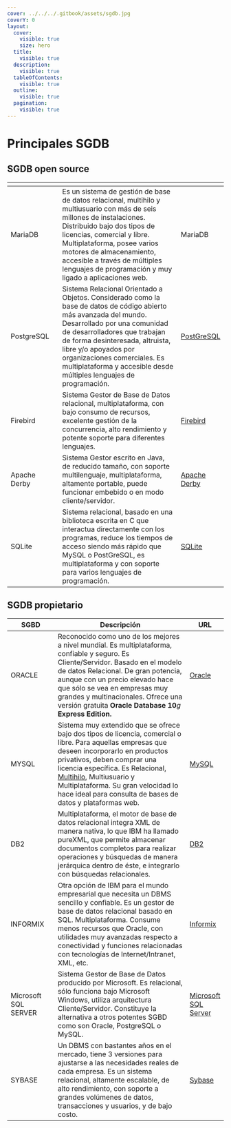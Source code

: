 ```yaml
---
cover: ../../../.gitbook/assets/sgdb.jpg
coverY: 0
layout:
  cover:
    visible: true
    size: hero
  title:
    visible: true
  description:
    visible: true
  tableOfContents:
    visible: true
  outline:
    visible: true
  pagination:
    visible: true
---
```


# Principales SGDB

## SGDB open source

<table data-full-width="true"><thead><tr><th width="151.33333333333337"></th><th width="693"></th><th></th></tr></thead><tbody><tr><td>MariaDB</td><td>Es un sistema de gestión de base de datos relacional, multihilo y multiusuario con más de seis millones de instalaciones. Distribuido bajo dos tipos de licencias, comercial y libre. Multiplataforma, posee varios motores de almacenamiento, accesible a través de múltiples lenguajes de programación y muy ligado a aplicaciones web.</td><td>MariaDB</td></tr><tr><td>PostgreSQL</td><td>Sistema Relacional Orientado a Objetos. Considerado como la base de datos de código abierto más avanzada del mundo. Desarrollado por una comunidad de desarrolladores que trabajan de forma desinteresada, altruista, libre y/o apoyados por organizaciones comerciales. Es multiplataforma y accesible desde múltiples lenguajes de programación.</td><td><a href="http://www.postgresql.org/">PostGreSQL</a></td></tr><tr><td>Firebird</td><td>Sistema Gestor de Base de Datos relacional, multiplataforma, con bajo consumo de recursos, excelente gestión de la concurrencia, alto rendimiento y potente soporte para diferentes lenguajes.</td><td><a href="http://www.firebirdsql.org/">Firebird</a></td></tr><tr><td>Apache Derby</td><td>Sistema Gestor escrito en Java, de reducido tamaño, con soporte multilenguaje, multiplataforma, altamente portable, puede funcionar embebido o en modo cliente/servidor.</td><td><a href="http://db.apache.org/derby/">Apache Derby</a></td></tr><tr><td>SQLite</td><td>Sistema relacional, basado en una biblioteca escrita en C que interactua directamente con los programas, reduce los tiempos de acceso siendo más rápido que MySQL o PostGreSQL, es multiplataforma y con soporte para varios lenguajes de programación.</td><td><a href="http://www.sqlite.org/">SQLite</a></td></tr></tbody></table>

## SGDB propietario

<table data-full-width="true"><thead><tr><th width="131.33333333333331">SGBD</th><th width="686">Descripción</th><th>URL</th></tr></thead><tbody><tr><td>ORACLE</td><td>Reconocido como uno de los mejores a nivel mundial. Es multiplataforma, confiable y seguro. Es Cliente/Servidor. Basado en el modelo de datos Relacional. De gran potencia, aunque con un precio elevado hace que sólo se vea en empresas muy grandes y multinacionales. Ofrece una versión gratuita <strong>Oracle Database 10</strong><em>g</em> <strong>Express Edition.</strong></td><td><a href="http://www.oracle.com/us/products/database/product-editions-066501.html?ssSourceSiteId=ocomes">Oracle</a></td></tr><tr><td>MYSQL</td><td>Sistema muy extendido que se ofrece bajo dos tipos de licencia, comercial o libre. Para aquellas empresas que deseen incorporarlo en productos privativos, deben comprar una licencia específica. Es Relacional, <a href="https://aulavirtual35.educa.madrid.org/aulas/pluginfile.php/23011/mod_resource/mod/glossary/showentry.php?displayformat=dictionary&#x26;concept=Multihilo%20(DAM_BD01)">Multihilo</a>, Multiusuario y Multiplataforma. Su gran velocidad lo hace ideal para consulta de bases de datos y plataformas web.</td><td><a href="http://www.mysql.com/">MySQL</a></td></tr><tr><td>DB2</td><td>Multiplataforma, el motor de base de datos relacional integra XML de manera nativa, lo que IBM ha llamado pureXML, que permite almacenar documentos completos para realizar operaciones y búsquedas de manera jerárquica dentro de éste, e integrarlo con búsquedas relacionales.</td><td><a href="http://www.ibm.com/developerworks/ssa/downloads/im/udbexp/">DB2</a></td></tr><tr><td>INFORMIX</td><td>Otra opción de IBM para el mundo empresarial que necesita un DBMS sencillo y confiable. Es un gestor de base de datos relacional basado en SQL. Multiplataforma. Consume menos recursos que Oracle, con utilidades muy avanzadas respecto a conectividad y funciones relacionadas con tecnologías de Internet/Intranet, XML, etc.</td><td><a href="http://www-01.ibm.com/software/es/data/informix/discover-informix/index.html">Informix</a></td></tr><tr><td>Microsoft SQL SERVER</td><td>Sistema Gestor de Base de Datos producido por Microsoft. Es relacional, sólo funciona bajo Microsoft Windows, utiliza arquitectura Cliente/Servidor. Constituye la alternativa a otros potentes SGBD como son Oracle, PostgreSQL o MySQL.</td><td><a href="http://www.microsoft.com/spain/sql/2008/overview.aspx">Microsoft SQL Server</a></td></tr><tr><td>SYBASE</td><td>Un DBMS con bastantes años en el mercado, tiene 3 versiones para ajustarse a las necesidades reales de cada empresa. Es un sistema relacional, altamente escalable, de alto rendimiento, con soporte a grandes volúmenes de datos, transacciones y usuarios, y de bajo costo.</td><td><a href="http://www.sybase.es/products/databasemanagement/adaptiveserverenterprise">Sybase</a></td></tr></tbody></table>

